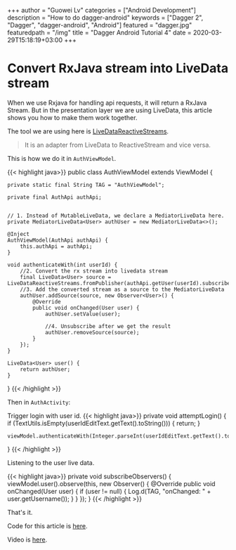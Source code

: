 +++
author = "Guowei Lv"
categories = ["Android Development"]
description = "How to do dagger-android"
keywords = ["Dagger 2", "Dagger", "dagger-android", "Android"]
featured = "dagger.jpg"
featuredpath = "/img"
title = "Dagger Android Tutorial 4"
date = 2020-03-29T15:18:19+03:00
+++

# Convert RxJava stream into LiveData stream

When we use Rxjava for handling api requests, it will return a RxJava Stream. But in the presentation layer we are using LiveData, this article shows you how to make them work together.

The tool we are using here is [LiveDataReactiveStreams](https://developer.android.com/reference/androidx/lifecycle/LiveDataReactiveStreams).

> It is an adapter from LiveData to ReactiveStream and vice versa.

This is how we do it in `AuthViewModel`.

{{< highlight java>}}
public class AuthViewModel extends ViewModel {

    private static final String TAG = "AuthViewModel";

    private final AuthApi authApi;
    
    
    // 1. Instead of MutableLiveData, we declare a MediatorLiveData here.
    private MediatorLiveData<User> authUser = new MediatorLiveData<>();

    @Inject
    AuthViewModel(AuthApi authApi) {
        this.authApi = authApi;
    }

    void authenticateWith(int userId) {
        //2. Convert the rx stream into livedata stream
        final LiveData<User> source = LiveDataReactiveStreams.fromPublisher(authApi.getUser(userId).subscribeOn(Schedulers.io()));
        //3. Add the converted stream as a source to the MediatorLiveData
        authUser.addSource(source, new Observer<User>() {
            @Override
            public void onChanged(User user) {
                authUser.setValue(user);
                
                //4. Unsubscribe after we get the result
                authUser.removeSource(source);
            }
        });
    }

    LiveData<User> user() {
        return authUser;
    }
}
{{< /highlight >}}

Then in `AuthActivity`:

Trigger login with user id.
{{< highlight java>}}
private void attemptLogin() {
    if (TextUtils.isEmpty(userIdEditText.getText().toString())) {
        return;
    }

    viewModel.authenticateWith(Integer.parseInt(userIdEditText.getText().toString()));
}
{{< /highlight >}}

Listening to the user live data.

{{< highlight java>}}
private void subscribeObservers() {
    viewModel.user().observe(this, new Observer<User>() {
        @Override
        public void onChanged(User user) {
            if (user != null) {
                Log.d(TAG, "onChanged: " + user.getUsername());
            }
        }
    });
}
{{< /highlight >}}

That's it.

Code for this article is [here](https://github.com/lvguowei/DaggerExampleFollowAlong/commit/3b41cc423d87a63030ec203d2128bdd41d5dd490).

Video is [here](https://www.youtube.com/watch?v=RKLj35VfoYE&list=PLgCYzUzKIBE8AOAspC3DHoBNZIBHbIOsC&index=17).
